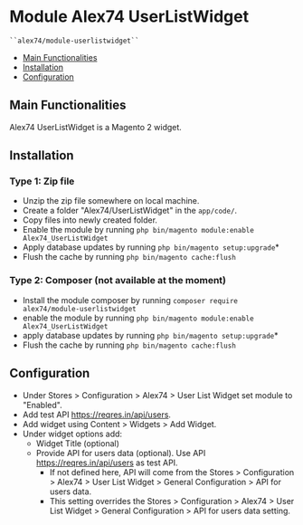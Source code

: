 # Module Alex74 UserListWidget

    ``alex74/module-userlistwidget``

 - [Main Functionalities](#main-functionalities)
 - [Installation](#installation)
 - [Configuration](#configuration)

## Main Functionalities
Alex74 UserListWidget is a Magento 2 widget.

## Installation
### Type 1: Zip file

 - Unzip the zip file somewhere on local machine.
 - Create a folder "Alex74/UserListWidget" in the `app/code/`.
 - Copy files into newly created folder.
 - Enable the module by running `php bin/magento module:enable Alex74_UserListWidget`
 - Apply database updates by running `php bin/magento setup:upgrade`\*
 - Flush the cache by running `php bin/magento cache:flush`

### Type 2: Composer (not available at the moment)

 - Install the module composer by running `composer require alex74/module-userlistwidget`
 - enable the module by running `php bin/magento module:enable Alex74_UserListWidget`
 - apply database updates by running `php bin/magento setup:upgrade`\*
 - Flush the cache by running `php bin/magento cache:flush`

## Configuration
- Under Stores > Configuration > Alex74 > User List Widget set module to "Enabled".
- Add test API  https://reqres.in/api/users.
- Add widget using Content > Widgets > Add Widget.
- Under widget options add:
    * Widget Title (optional)
    * Provide API for users data (optional). Use API https://reqres.in/api/users as test API.
      * If not defined here, API will come from the Stores > Configuration > Alex74 > User List Widget > General Configuration >  API for users data.
      * This setting overrides the Stores > Configuration > Alex74 > User List Widget > General Configuration >  API for users data setting.

